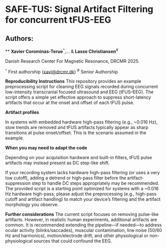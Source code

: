 # **SAFE-TUS: Signal Artifact Filtering for concurrent tFUS-EEG**

## Authors:
** **Xavier Corominas-Terue**<sup>^</sup>,...  & **Lasse Christiansen**<sup>#</sup>

Danish Research Center For Magnetic Resonance, DRCMR 2025.

<sup>^</sup> First authorship (xavi@drcmr.dk) 
<sup>#</sup> Senior Authorship


**Reproducibility Instructions**
This repository provides an example preprocessing script for cleaning EEG signals recorded during concurrent low-intensity transcranial focused ultrasound and EEG (tFUS–EEG). The script offers a simple yet effective approach to suppress short-latency artifacts that occur at the onset and offset of each tFUS pulse.


**Artifact profiles**

In systems with embedded hardware high-pass filtering (e.g., ~0.016 Hz), slow trends are removed and tFUS artifacts typically appear as sharp transitions at pulse onset/offset. This is the scenario assumed in the example.

**When you may need to adapt the code**

Depending on your acquisition hardware and built-in filters, tFUS pulse artifacts may instead present as DC step-like shift.

If your recording system lacks hardware high-pass filtering (or uses a very low cutoff), adding a detrend or high-pass filter before the artifact-suppression step to handle DC steps appropriately may be recommended. The provided script is a starting point optimized for systems with a ~0.016 Hz hardware high-pass; please adjust the preprocessing (e.g., high-pass cutoff and artifact handling) to match your device’s filtering and the artifact morphology you observe.


**Further considerations**
The current script focuses on removing pulse-like artifacts. However, in realistic human experiments, additional artifacts are common. It is recommended extending the pipeline—if needed—to address ocular activity (blinks/saccades), muscular contamination, line noise (50/60 Hz and harmonics), motion/electrode drift, and other physiological or non-physiological sources that could confound the EEG.



